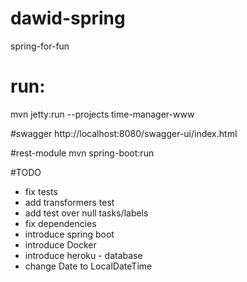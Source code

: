 # dawid-spring
spring-for-fun

# run:
mvn jetty:run --projects time-manager-www

#swagger
http://localhost:8080/swagger-ui/index.html

#rest-module
mvn spring-boot:run


#TODO
* fix tests
* add transformers test
* add test over null tasks/labels
* fix dependencies
* introduce spring boot
* introduce Docker
* introduce heroku - database
* change Date to LocalDateTime
